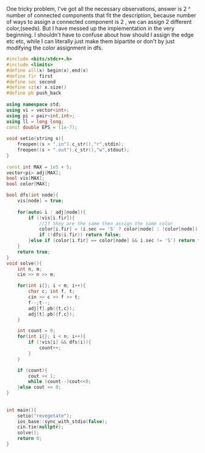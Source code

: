 One tricky problem, I've got all the necessary observations, answer is 2 ^ number of connected components that fit the description, because number of ways to assign a connected component is 2 , we can assign 2 different color,(seeds). But I have messed up the implementation in the very beginning. I shouldn't have to confuse about how should I assign the edge etc etc, while I can literally just make them bipartite or don't by just modifying the color assignment in dfs.
```cpp
#include <bits/stdc++.h>
#include <limits>
#define all(x) begin(x),end(x)
#define fir first
#define sec second
#define sz(x) x.size()
#define pb push_back
 
using namespace std;
using vi = vector<int>;
using pi = pair<int,int>;
using ll = long long;
const double EPS = (1e-7);
 
void setio(string s){
	freopen((s + ".in").c_str(),"r",stdin);
	freopen((s + ".out").c_str(),"w",stdout);
}
 
const int MAX = 1e5 + 5;
vector<pi> adj[MAX];
bool vis[MAX];
bool color[MAX];

bool dfs(int node){
    vis[node] = true;
    
    for(auto& i : adj[node]){
        if (!vis[i.fir]){
        	//If they are the same then assign the same color
            color[i.fir] = (i.sec == 'S' ? color[node] : !color[node]);
            if (!dfs(i.fir)) return false;
        }else if (color[i.fir] == color[node] && i.sec != 'S') return false;
    }
    return true;
}
void solve(){
    int n, m;
    cin >> n >> m;

    for(int i{}; i < m; i++){
        char c; int f, t;
        cin >> c >> f >> t;
        f--;t--;
        adj[f].pb({t,c});
        adj[t].pb({f,c});
    }

    int count = 0;
    for(int i{}; i < n; i++){
        if (!vis[i] && dfs(i)){
            count++;
        }
    }

    if (count){
        cout << 1;
        while (count--)cout<<0;
    }else cout << 0;
}
 
 
int main(){
    setio("revegetate");
	ios_base::sync_with_stdio(false);
	cin.tie(nullptr);
    solve();
	return 0;
}
```